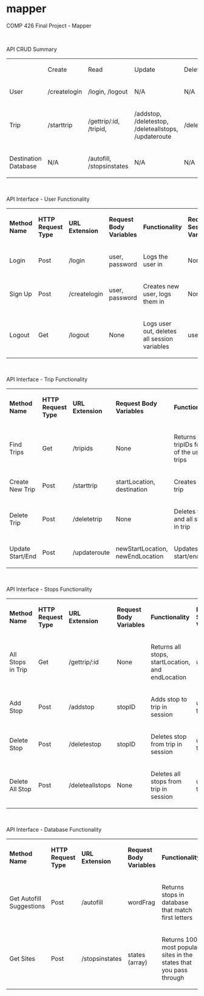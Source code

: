 # mapper
COMP 426 Final Project - Mapper
<p>&nbsp;</p>
API CRUD Summary
<table>
<tbody>
<tr>
<td>&nbsp;</td>
<td>
<p><span style="font-weight: 400;">Create</span></p>
</td>
<td>
<p><span style="font-weight: 400;">Read</span></p>
</td>
<td>
<p><span style="font-weight: 400;">Update</span></p>
</td>
<td>
<p><span style="font-weight: 400;">Delete</span></p>
</td>
</tr>
<tr>
<td>
<p><span style="font-weight: 400;">User</span></p>
</td>
<td>
<p><span style="font-weight: 400;">/createlogin</span></p>
</td>
<td>
<p><span style="font-weight: 400;">/login, /logout</span></p>
</td>
<td>
<p><span style="font-weight: 400;">N/A</span></p>
</td>
<td>
<p><span style="font-weight: 400;">N/A</span></p>
</td>
</tr>
<tr>
<td>
<p><span style="font-weight: 400;">Trip</span></p>
</td>
<td>
<p><span style="font-weight: 400;">/starttrip</span></p>
</td>
<td>
<p><span style="font-weight: 400;">/gettrip/:id, /tripid,&nbsp;</span></p>
</td>
<td>
<p><span style="font-weight: 400;">/addstop, </span><span style="font-weight: 400;">/deletestop, /deleteallstops, /updateroute</span></p>
</td>
<td>
<p><span style="font-weight: 400;">/deletetrip</span></p>
</td>
</tr>
<tr>
<td>
<p><span style="font-weight: 400;">Destination Database</span></p>
</td>
<td>
<p><span style="font-weight: 400;">N/A</span></p>
</td>
<td>
<p><span style="font-weight: 400;">/autofill, /stopsinstates</span></p>
</td>
<td>
<p><span style="font-weight: 400;">N/A</span></p>
</td>
<td>
<p><span style="font-weight: 400;">N/A</span></p>
</td>
</tr>
</tbody>
</table>
<p>&nbsp;</p>
API Interface - User Functionality
<table>
<tbody>
<tr>
<td>
<p><strong>Method Name</strong></p>
</td>
<td>
<p><strong>HTTP Request Type</strong></p>
</td>
<td>
<p><strong>URL Extension</strong></p>
</td>
<td>
<p><strong>Request Body Variables</strong></p>
</td>
<td>
<p><strong>Functionality</strong></p>
</td>
<td>
<p><strong>Required Session Variables</strong></p>
</td>
<td>
<p><strong>Session Variables Changed</strong></p>
</td>
</tr>
<tr>
<td>
<p><span style="font-weight: 400;">Login</span></p>
</td>
<td>
<p><span style="font-weight: 400;">Post</span></p>
</td>
<td>
<p><span style="font-weight: 400;">/login</span></p>
</td>
<td>
<p><span style="font-weight: 400;">user, password</span></p>
</td>
<td>
<p><span style="font-weight: 400;">Logs the user in</span></p>
</td>
<td>
<p><span style="font-weight: 400;">None</span></p>
</td>
<td>
<p><span style="font-weight: 400;">username</span></p>
</td>
</tr>
<tr>
<td>
<p><span style="font-weight: 400;">Sign Up</span></p>
</td>
<td>
<p><span style="font-weight: 400;">Post</span></p>
</td>
<td>
<p><span style="font-weight: 400;">/createlogin</span></p>
</td>
<td>
<p><span style="font-weight: 400;">user, password</span></p>
</td>
<td>
<p><span style="font-weight: 400;">Creates new user, logs them in</span></p>
</td>
<td>
<p><span style="font-weight: 400;">None</span></p>
</td>
<td>
<p><span style="font-weight: 400;">username</span></p>
</td>
</tr>
<tr>
<td>
<p><span style="font-weight: 400;">Logout</span></p>
</td>
<td>
<p><span style="font-weight: 400;">Get</span></p>
</td>
<td>
<p><span style="font-weight: 400;">/logout</span></p>
</td>
<td>
<p><span style="font-weight: 400;">None</span></p>
</td>
<td>
<p><span style="font-weight: 400;">Logs user out, deletes all session variables</span></p>
</td>
<td>
<p><span style="font-weight: 400;">username</span></p>
</td>
<td>
<p><span style="font-weight: 400;">All</span></p>
</td>
</tr>
</tbody>
</table>
<p></p><p>&nbsp;</p>
API Interface - Trip Functionality
<table>
<tbody>
<tr>
<td>
<p><strong>Method Name</strong></p>
</td>
<td>
<p><strong>HTTP Request Type</strong></p>
</td>
<td>
<p><strong>URL Extension</strong></p>
</td>
<td>
<p><strong>Request Body Variables</strong></p>
</td>
<td>
<p><strong>Functionality</strong></p>
</td>
<td>
<p><strong>Required Session Variables</strong></p>
</td>
<td>
<p><strong>Session Variables Changed</strong></p>
</td>
</tr>
<tr>
<td>
<p><span style="font-weight: 400;">Find Trips</span></p>
</td>
<td>
<p><span style="font-weight: 400;">Get</span></p>
</td>
<td>
<p><span style="font-weight: 400;">/tripids</span></p>
</td>
<td>
<p><span style="font-weight: 400;">None</span></p>
</td>
<td>
<p><span style="font-weight: 400;">Returns the tripIDs for all of the user&rsquo;s trips</span></p>
</td>
<td>
<p><span style="font-weight: 400;">username</span></p>
</td>
<td>
<p><span style="font-weight: 400;">None</span></p>
</td>
</tr>
<tr>
<td>
<p><span style="font-weight: 400;">Create New Trip</span></p>
</td>
<td>
<p><span style="font-weight: 400;">Post</span></p>
</td>
<td>
<p><span style="font-weight: 400;">/starttrip</span></p>
</td>
<td>
<p><span style="font-weight: 400;">startLocation, destination</span></p>
</td>
<td>
<p><span style="font-weight: 400;">Creates new trip</span></p>
</td>
<td>
<p><span style="font-weight: 400;">username</span></p>
</td>
<td>
<p><span style="font-weight: 400;">tripID</span></p>
</td>
</tr>
<tr>
<td>
<p><span style="font-weight: 400;">Delete Trip</span></p>
</td>
<td>
<p><span style="font-weight: 400;">Post</span></p>
</td>
<td>
<p><span style="font-weight: 400;">/deletetrip</span></p>
</td>
<td>
<p><span style="font-weight: 400;">None</span></p>
</td>
<td>
<p><span style="font-weight: 400;">Deletes trip and all stops in trip</span></p>
</td>
<td>
<p><span style="font-weight: 400;">username, tripID</span></p>
</td>
<td>
<p><span style="font-weight: 400;">tripID</span></p>
</td>
</tr>
<tr>
<td>
<p><span style="font-weight: 400;">Update Start/End</span></p>
</td>
<td>
<p><span style="font-weight: 400;">Post</span></p>
</td>
<td>
<p><span style="font-weight: 400;">/updateroute</span></p>
</td>
<td>
<p><span style="font-weight: 400;">newStartLocation, newEndLocation</span></p>
</td>
<td>
<p><span style="font-weight: 400;">Updates start/end</span></p>
</td>
<td>
<p><span style="font-weight: 400;">username, tripID</span></p>
</td>
<td>
<p><span style="font-weight: 400;">None</span></p>
</td>
</tr>
</tbody>
</table>
<p></p><p>&nbsp;</p>
API Interface - Stops Functionality
<table>
<tbody>
<tr>
<td>
<p><strong>Method Name</strong></p>
</td>
<td>
<p><strong>HTTP Request Type</strong></p>
</td>
<td>
<p><strong>URL Extension</strong></p>
</td>
<td>
<p><strong>Request Body Variables</strong></p>
</td>
<td>
<p><strong>Functionality</strong></p>
</td>
<td>
<p><strong>Required Session Variables</strong></p>
</td>
<td>
<p><strong>Session Variables Changed</strong></p>
</td>
</tr>
<tr>
<td>
<p><span style="font-weight: 400;">All Stops in Trip</span></p>
</td>
<td>
<p><span style="font-weight: 400;">Get</span></p>
</td>
<td>
<p><span style="font-weight: 400;">/gettrip/:id</span></p>
</td>
<td>
<p><span style="font-weight: 400;">None</span></p>
</td>
<td>
<p><span style="font-weight: 400;">Returns all stops, startLocation, and endLocation</span></p>
</td>
<td>
<p><span style="font-weight: 400;">username</span></p>
</td>
<td>
<p><span style="font-weight: 400;">tripID</span></p>
</td>
</tr>
<tr>
<td>
<p><span style="font-weight: 400;">Add Stop</span></p>
</td>
<td>
<p><span style="font-weight: 400;">Post</span></p>
</td>
<td>
<p><span style="font-weight: 400;">/addstop</span></p>
</td>
<td>
<p><span style="font-weight: 400;">stopID</span></p>
</td>
<td>
<p><span style="font-weight: 400;">Adds stop to trip in session</span></p>
</td>
<td>
<p><span style="font-weight: 400;">username, tripID</span></p>
</td>
<td>
<p><span style="font-weight: 400;">None</span></p>
</td>
</tr>
<tr>
<td>
<p><span style="font-weight: 400;">Delete Stop</span></p>
</td>
<td>
<p><span style="font-weight: 400;">Post</span></p>
</td>
<td>
<p><span style="font-weight: 400;">/deletestop</span></p>
</td>
<td>
<p><span style="font-weight: 400;">stopID</span></p>
</td>
<td>
<p><span style="font-weight: 400;">Deletes stop from trip in session</span></p>
</td>
<td>
<p><span style="font-weight: 400;">username, tripID</span></p>
</td>
<td>
<p><span style="font-weight: 400;">None</span></p>
</td>
</tr>
<tr>
<td>
<p><span style="font-weight: 400;">Delete All Stop</span></p>
</td>
<td>
<p><span style="font-weight: 400;">Post</span></p>
</td>
<td>
<p><span style="font-weight: 400;">/deleteallstops</span></p>
</td>
<td>
<p><span style="font-weight: 400;">None</span></p>
</td>
<td>
<p><span style="font-weight: 400;">Deletes all stops from trip in session</span></p>
</td>
<td>
<p><span style="font-weight: 400;">username, tripID</span></p>
</td>
<td>
<p><span style="font-weight: 400;">None</span></p>
</td>
</tr>
</tbody>
</table>
<p></p><p>&nbsp;</p>
API Interface - Database Functionality
<table>
<tbody>
<tr>
<td>
<p><strong>Method Name</strong></p>
</td>
<td>
<p><strong>HTTP Request Type</strong></p>
</td>
<td>
<p><strong>URL Extension</strong></p>
</td>
<td>
<p><strong>Request Body Variables</strong></p>
</td>
<td>
<p><strong>Functionality</strong></p>
</td>
<td>
<p><strong>Required Session Variables</strong></p>
</td>
<td>
<p><strong>Session Variables Changed</strong></p>
</td>
</tr>
<tr>
<td>
<p><span style="font-weight: 400;">Get Autofill Suggestions</span></p>
</td>
<td>
<p><span style="font-weight: 400;">Post</span></p>
</td>
<td>
<p><span style="font-weight: 400;">/autofill</span></p>
</td>
<td>
<p><span style="font-weight: 400;">wordFrag</span></p>
</td>
<td>
<p><span style="font-weight: 400;">Returns stops in database that match first letters</span></p>
</td>
<td>
<p><span style="font-weight: 400;">None</span></p>
</td>
<td>
<p><span style="font-weight: 400;">None</span></p>
</td>
</tr>
<tr>
<td>
<p><span style="font-weight: 400;">Get Sites</span></p>
</td>
<td>
<p><span style="font-weight: 400;">Post</span></p>
</td>
<td>
<p><span style="font-weight: 400;">/stopsinstates</span></p>
</td>
<td>
<p><span style="font-weight: 400;">states (array)</span></p>
</td>
<td>
<p><span style="font-weight: 400;">Returns 100 most popular sites in the states that you pass through</span></p>
</td>
<td>
<p><span style="font-weight: 400;">None</span></p>
</td>
<td>
<p><span style="font-weight: 400;">None</span></p>
</td>
</tr>
</tbody>
</table>
